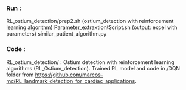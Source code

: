 ### Run : 

RL_ostium_detection/prep2.sh (ostium_detection with reinforcement learning algorithm)
Parameter_extraxtion/Script.sh  (output: excel with parameters)
similar_patient_algorithm.py 

### Code :

RL_ostium_detection/ : Ostium detection with reinforcement learning algorithms (RL_Ostium_detection). Trained RL model and code in /DQN folder from https://github.com/marcos-mc/RL_landmark_detection_for_cardiac_applications.


